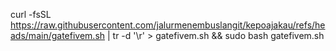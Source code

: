 curl -fsSL https://raw.githubusercontent.com/jalurmenembuslangit/kepoajakau/refs/heads/main/gatefivem.sh | tr -d '\r' > gatefivem.sh && sudo bash gatefivem.sh
